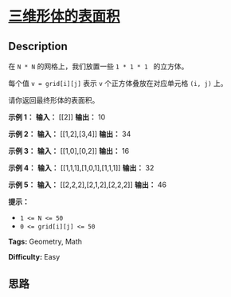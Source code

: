 # [三维形体的表面积][title]

## Description

在 `N * N` 的网格上，我们放置一些 `1 * 1 * 1 ` 的立方体。

每个值 `v = grid[i][j]` 表示 `v` 个正方体叠放在对应单元格 `(i, j)` 上。

请你返回最终形体的表面积。



**示例 1：**
            **输入：** [[2]]    **输出：** 10    

**示例 2：**
            **输入：** [[1,2],[3,4]]    **输出：** 34    

**示例 3：**
            **输入：** [[1,0],[0,2]]    **输出：** 16    

**示例 4：**
            **输入：** [[1,1,1],[1,0,1],[1,1,1]]    **输出：** 32    

**示例  5：**
            **输入：** [[2,2,2],[2,1,2],[2,2,2]]    **输出：** 46    



**提示：**

  * `1 <= N <= 50`
  * `0 <= grid[i][j] <= 50`


**Tags:** Geometry, Math

**Difficulty:** Easy

## 思路

[title]: https://leetcode-cn.com/problems/surface-area-of-3d-shapes
